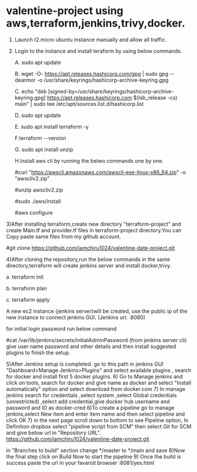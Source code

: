 # valentine-project using aws,terraform,jenkins,trivy,docker.

1) Launch t2.micro ubuntu instance manually and allow all traffic.
2) Login to the instance and install teraform by using below commands.
   
   A. sudo apt update
   
   B.  wget -O- https://apt.releases.hashicorp.com/gpg | sudo gpg --dearmor -o /usr/share/keyrings/hashicorp-archive-keyring.gpg
   
   C. echo "deb [signed-by=/usr/share/keyrings/hashicorp-archive-keyring.gpg] https://apt.releases.hashicorp.com $(lsb_release -cs) main" | sudo tee /etc/apt/sources.list.d/hashicorp.list
   
   D. sudo apt update
   
   E. sudo apt install terraform -y
   
   F.terraform --version
   
   G. sudo apt install unzip
   
   H.Install aws cli by running the belwo commands one by one.
   
     #curl "https://awscli.amazonaws.com/awscli-exe-linux-x86_64.zip" -o "awscliv2.zip"
   
     #unzip awscliv2.zip
   
     #sudo ./aws/install
   
     #aws configure  <provide your account security keys>
   
3)After installing terraform,create new directory "terraform-project" and create Main.tf and provider.tf files in terraform-project directory.You can Copy paste same files from my github account.

  #git clone https://github.com/iamchiru1024/valentine-date-project.git
  
4)After cloning the repository,run the below commands in the same directory,terraform will create jenkins server and install docker,trivy.
 
  a. terraform init
  
  b. terraform plan
  
  c. terraform apply
  
  A new ec2 instance (jenkins server)will be created, use the public ip of the new instance to connect jenkins GUI.  (Jenkins url: <public-IP>:8080)
  
  for initial login password run below command
  
 #cat /var/lib/jenkins/secrets/initialAdminPassword (from jenkins server cli)
give user name password and other details and then install suggested plugins to finish the setup.
  
5)After Jenkins setup is completed. 
go to this path in jenkins GUI "Dashboard>Manage Jenkins>Plugins" and select available plugins , search for docker and install first 5 docker plugins.
6) Go to Manage jenkins and click on tools, search for docker and give name as docker and select "Install automatically" option and select download from docker.com
7) In manage jenkins search for credentials ,select system ,select Global credentials (unrestricted) ,select add credential,give docker hub username and password and ID as docker-cred
6)To create a pipeline go to manage jenkins,select New item and enter item name and then select pipeline and click OK
7) in the next page scroll down to bottom to see Pipeline option, In Definition dropbox select "pipeline script from SCM" then select Git for SCM and give below url in "Repository URL".
https://github.com/iamchiru1024/valentine-date-project.git

in "Branches to build" section change */master to  */main and save 
8)Now the final step click on Build Now to start the pipeline
9) Once the build is success paste the url in your favaroit browser  <public-IP of jenkins server>:8081/yes.html
